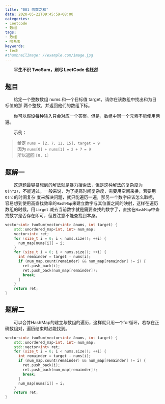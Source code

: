 ```yaml
---
title: "001 两数之和"
date: 2020-05-22T09:45:59+08:00
categories:
- Leetcode
- 数组
tags:
- 数组
- 哈希表
keywords:
- tech
#thumbnailImage: //example.com/image.jpg
---
```

　　**平生不识 TwoSum，刷尽 LeetCode 也枉然**
<!--more-->

## 题目
　　给定一个整数数组 nums 和一个目标值 target，请你在该数组中找出和为目标值的那 两个整数，并返回他们的数组下标。

　　你可以假设每种输入只会对应一个答案。但是，数组中同一个元素不能使用两遍。

　　示例：
> 给定 `nums = [2, 7, 11, 15], target = 9`  
> 因为 `nums[0] + nums[1] = 2 + 7 = 9`  
> 所以返回 `[0, 1]`

## 题解一
　　这道题最容易想到的解法就是暴力搜索法，但是这种解法的复杂度为`O(n^2)`，不能通过，一般来说，为了提高时间复杂度，需要用空间来换，若要用`O(n)`的时间复杂
度来解决问题，就只能遍历一遍，那另一个数字应该怎么取呢，容易想到使用高查找效率的`HashMap`来建立数字与其位置之间的映射，这样在遍历数组的时候，用`target`
减去当前数字就是需要查找的数字了，直接在`HashMap`中查找数字是否存在即可，但要注意不能查找到本身。

```cpp
vector<int> twoSum(vector<int> &nums, int target) {
    std::unordered_map<int, int> num_map;
    vector<int> ret;
    for (size_t i = 0; i < nums.size(); ++i) {
      num_map[nums[i]] = i;
    }
    for (size_t i = 0; i < nums.size(); ++i) {
      int remainder = target - nums[i];
      if (num_map.count(remainder) && num_map[remainder] != i) {
        ret.push_back(i);
        ret.push_back(num_map[remainder]);
        break;
      }
    }
    return ret;
}
```
## 题解二
　　可以合并HashMap的建立与数组的遍历，这样就只用一个for循环，若存在正确数组对，遍历结束时必能找到。

```cpp
vector<int> twoSum(vector<int> &nums, int target) {
    std::unordered_map<int, int> num_map;
    std::vector<int> ret;
    for (size_t i = 0; i < nums.size(); ++i) {
      int remainder = target - nums[i];
      if (num_map.count(remainder) && num_map[remainder] != i) {
        ret.push_back(i);
        ret.push_back(num_map[remainder]);
        break;
      }
      num_map[nums[i]] = i;
    }
    return ret;
}
```